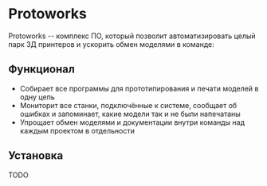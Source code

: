 Protoworks
========

Protoworks -- комплекс ПО, который позволит автоматизировать целый парк 3Д принтеров и ускорить обмен моделями в команде:

Функционал
--------

- Собирает все программы для прототипирования и печати моделей в одну цепь
- Мониторит все станки, подключённые к системе, сообщает об ошибках и запоминает, какие модели так и не были напечатаны
- Упрощает обмен моделями и документации внутри команды над каждым проектом в отдельности

Установка
------------
TODO
